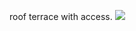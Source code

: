 roof terrace with access.
![](https://roofaccesshatches.co.uk/uploads/original/sancmscopy4476_ausstieg-dachterrasse-flachdach.jpg)